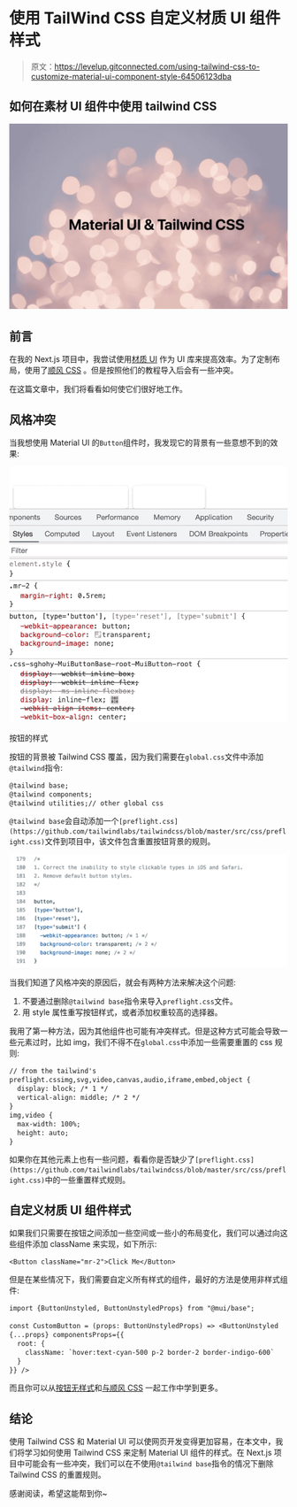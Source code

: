 # 使用 TailWind CSS 自定义材质 UI 组件样式

> 原文：<https://levelup.gitconnected.com/using-tailwind-css-to-customize-material-ui-component-style-64506123dba>

## 如何在素材 UI 组件中使用 tailwind CSS

![](img/212a109fbcdb384e7e312e6e6c691475.png)

## 前言

在我的 Next.js 项目中，我尝试使用[材质 UI](https://mui.com/material-ui/getting-started/overview/) 作为 UI 库来提高效率。为了定制布局，使用了[顺风 CSS](https://tailwindcss.com/) 。但是按照他们的教程导入后会有一些冲突。

在这篇文章中，我们将看看如何使它们很好地工作。

## 风格冲突

当我想使用 Material UI 的`Button`组件时，我发现它的背景有一些意想不到的效果:

![](img/239a5f29f76fd955237dae4d2f04346a.png)

按钮的样式

按钮的背景被 Tailwind CSS 覆盖，因为我们需要在`global.css`文件中添加`@tailwind`指令:

```
@tailwind base;
@tailwind components;
@tailwind utilities;// other global css
```

`@tailwind base`会自动添加一个`[preflight.css](https://github.com/tailwindlabs/tailwindcss/blob/master/src/css/preflight.css)`文件到项目中，该文件包含重置按钮背景的规则。

![](img/61ed9678978562e15b1d0245e1924e06.png)

当我们知道了风格冲突的原因后，就会有两种方法来解决这个问题:

1.  不要通过删除`@tailwind base`指令来导入`preflight.css`文件。
2.  用 style 属性重写按钮样式，或者添加权重较高的选择器。

我用了第一种方法，因为其他组件也可能有冲突样式。但是这种方式可能会导致一些元素过时，比如 img，我们不得不在`global.css`中添加一些需要重置的 css 规则:

```
// from the tailwind's preflight.cssimg,svg,video,canvas,audio,iframe,embed,object {  
  display: block; /* 1 */  
  vertical-align: middle; /* 2 */
}
img,video {  
  max-width: 100%;  
  height: auto;
}
```

如果你在其他元素上也有一些问题，看看你是否缺少了`[preflight.css](https://github.com/tailwindlabs/tailwindcss/blob/master/src/css/preflight.css)`中的一些重置样式规则。

## 自定义材质 UI 组件样式

如果我们只需要在按钮之间添加一些空间或一些小的布局变化，我们可以通过向这些组件添加 className 来实现，如下所示:

```
<Button className="mr-2">Click Me</Button>
```

但是在某些情况下，我们需要自定义所有样式的组件，最好的方法是使用非样式组件:

```
import {ButtonUnstyled, ButtonUnstyledProps} from "@mui/base";

const CustomButton = (props: ButtonUnstyledProps) => <ButtonUnstyled {...props} componentsProps={{
  root: {
    className: `hover:text-cyan-500 p-2 border-2 border-indigo-600`
  }
}} />
```

而且你可以从[按钮无样式](https://mui.com/base/react-button/)和[与顺风 CSS](https://mui.com/base/guides/working-with-tailwind-css/) 一起工作中学到更多。

## 结论

使用 Tailwind CSS 和 Material UI 可以使网页开发变得更加容易，在本文中，我们将学习如何使用 Tailwind CSS 来定制 Material UI 组件的样式。在 Next.js 项目中可能会有一些冲突，我们可以在不使用`@tailwind base`指令的情况下删除 Tailwind CSS 的重置规则。

感谢阅读，希望这能帮到你~